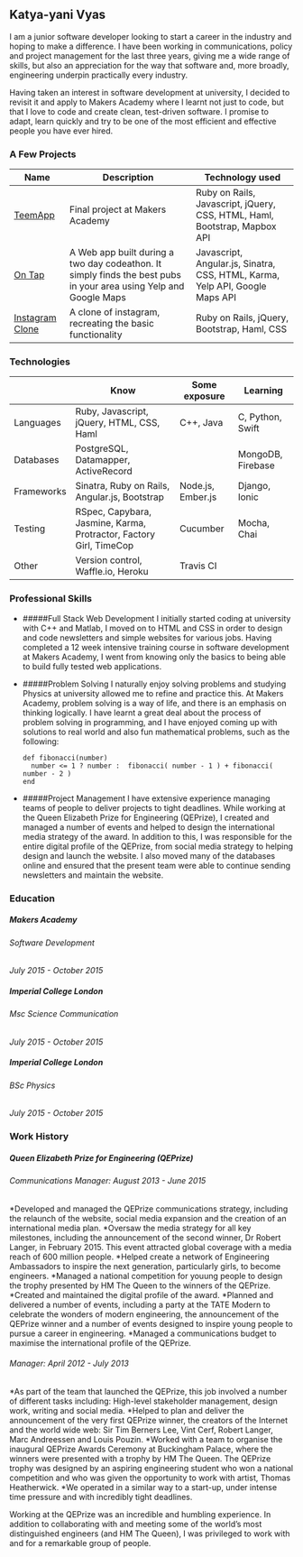 ## Katya-yani Vyas

I am a junior software developer looking to start a career in the industry and hoping to make a difference. I have been working in communications, policy and project management for the last three years, giving me a wide range of skills, but also an appreciation for the way that software and, more broadly, engineering underpin practically every industry.

Having taken an interest in software development at university, I decided to revisit it and apply to Makers Academy where I learnt not just to code, but that I love to code and create clean, test-driven software. I promise to adapt, learn quickly and try to be one of the most efficient and effective people you have ever hired.

### A Few Projects

| Name | Description | Technology used |
| ----------     | ----------     | ------------      |
| [TeemApp](https://github.com/Kyvyas/final_project)| Final project at Makers Academy | Ruby on Rails, Javascript, jQuery, CSS, HTML, Haml, Bootstrap, Mapbox API |
| [On Tap](https://github.com/Kyvyas/onTap_2.git) | A Web app built during a two day codeathon. It simply finds the best pubs in your area using Yelp and Google Maps | Javascript, Angular.js, Sinatra, CSS, HTML, Karma, Yelp API, Google Maps API |
| [Instagram Clone](https://github.com/Kyvyas/instagram-challenge) | A clone of instagram, recreating the basic functionality | Ruby on Rails, jQuery, Bootstrap, Haml, CSS |

### Technologies

|    | Know | Some exposure | Learning |
| -------    | ----------  | ------------  | ----------      |
| Languages | Ruby, Javascript, jQuery, HTML, CSS, Haml | C++, Java | C, Python, Swift |
| Databases | PostgreSQL, Datamapper, ActiveRecord  |   | MongoDB, Firebase |
| Frameworks | Sinatra, Ruby on Rails, Angular.js, Bootstrap | Node.js, Ember.js | Django, Ionic |
| Testing | RSpec, Capybara, Jasmine, Karma, Protractor, Factory Girl, TimeCop | Cucumber | Mocha, Chai |
| Other | Version control, Waffle.io, Heroku |  Travis CI  |  |

### Professional Skills

* #####Full Stack Web Development
  I initially started coding at university with C++ and Matlab, I moved on to HTML and CSS in order to design and code newsletters and simple websites for various jobs. Having completed a 12 week intensive training course in software development at Makers Academy, I went from knowing only the basics to being able to build fully tested web applications.

* #####Problem Solving
  I naturally enjoy solving problems and studying Physics at university allowed me to refine and practice this. At Makers Academy, problem solving is a way of life, and there is an emphasis on thinking logically. I have learnt a great deal about the process of problem solving in programming, and I have enjoyed coming up with solutions to real world and also fun mathematical problems, such as the following:

  ```
  def fibonacci(number)
    number <= 1 ? number :  fibonacci( number - 1 ) + fibonacci( number - 2 )
  end
  ```

* #####Project Management
  I have extensive experience managing teams of people to deliver projects to tight deadlines. While working at the Queen Elizabeth Prize for Engineering (QEPrize), I created and managed a number of events and helped to design the international media strategy of the award. In addition to this, I was responsible for the entire digital profile of the QEPrize, from social media strategy to helping design and launch the website. I also moved many of the databases online and ensured that the present team were able to continue sending newsletters and maintain the website.

### Education

##### Makers Academy
###### Software Development
*July 2015 - October 2015*

##### Imperial College London
###### Msc Science Communication
*July 2015 - October 2015*

##### Imperial College London
###### BSc Physics
*July 2015 - October 2015*

### Work History

##### Queen Elizabeth Prize for Engineering (QEPrize)
###### *Communications Manager: August 2013 - June 2015*
*Developed and managed the QEPrize communications strategy, including the relaunch of the website, social media expansion and the creation of an international media plan.
*Oversaw the media strategy for all key milestones, including the announcement of the second winner, Dr Robert Langer, in February 2015. This event attracted global coverage with a media reach of 600 million people.
*Helped create a network of Engineering Ambassadors to inspire the next generation, particularly girls, to become engineers.
*Managed a national competition for youung people to design the trophy presented by HM The Queen to the winners of the QEPrize.
*Created and maintained the digital profile of the award.
*Planned and delivered a number of events, including a party at the TATE Modern to celebrate the wonders of modern engineering, the announcement of the QEPrize winner and a number of events designed to inspire young people to pursue a career in engineering.
*Managed a communications budget to maximise the international profile of the QEPrize.

###### *Manager: April 2012 - July 2013*
*As part of the team that launched the QEPrize, this job involved a number of different tasks including: High-level stakeholder management, design work, writing and social media.
*Helped to plan and deliver the announcement of the very first QEPrize winner, the creators of the Internet and the world wide web: Sir Tim Berners Lee, Vint Cerf, Robert Langer, Marc Andreessen and Louis Pouzin.
*Worked with a team to organise the inaugural QEPrize Awards Ceremony at Buckingham Palace, where the winners were presented with a trophy by HM The Queen. The QEPrize trophy was designed by an aspiring engineering student who won a national competition and who was given the opportunity to work with artist, Thomas Heatherwick.
*We operated in a similar way to a start-up, under intense time pressure and with incredibly tight deadlines.

Working at the QEPrize was an incredible and humbling experience. In addition to collaborating with and meeting some of the world’s most distinguished engineers (and HM The Queen), I was privileged to work with and for a remarkable group of people.




